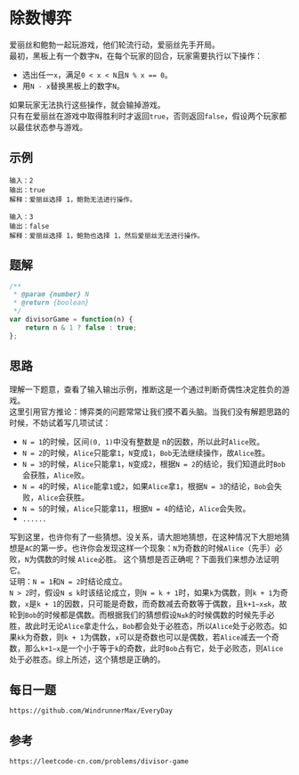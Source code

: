 # 除数博弈
爱丽丝和鲍勃一起玩游戏，他们轮流行动，爱丽丝先手开局。  
最初，黑板上有一个数字`N`，在每个玩家的回合，玩家需要执行以下操作：  

* 选出任一`x`，满足`0 < x < N`且`N % x == 0`。  
* 用`N - x`替换黑板上的数字`N`。  

如果玩家无法执行这些操作，就会输掉游戏。  
只有在爱丽丝在游戏中取得胜利时才返回`true`，否则返回`false`，假设两个玩家都以最佳状态参与游戏。

## 示例

```
输入：2
输出：true
解释：爱丽丝选择 1，鲍勃无法进行操作。
```

```
输入：3
输出：false
解释：爱丽丝选择 1，鲍勃也选择 1，然后爱丽丝无法进行操作。
```

## 题解

```javascript
/**
 * @param {number} N
 * @return {boolean}
 */
var divisorGame = function(n) {
    return n & 1 ? false : true;
};
```

## 思路
理解一下题意，查看了输入输出示例，推断这是一个通过判断奇偶性决定胜负的游戏。  
这里引用官方推论：博弈类的问题常常让我们摸不着头脑。当我们没有解题思路的时候，不妨试着写几项试试：  
* `N = 1`的时候，区间`(0, 1)`中没有整数是 n的因数，所以此时`Alice`败。
* `N = 2`的时候，`Alice`只能拿`1`，`N`变成`1`，`Bob`无法继续操作，故`Alice`胜。
* `N = 3`的时候，`Alice`只能拿`1`，`N`变成`2`，根据`N = 2`的结论，我们知道此时`Bob `会获胜，`Alice`败。
* `N = 4`的时候，`Alice`能拿`1`或`2`，如果`Alice`拿`1`，根据`N = 3`的结论，`Bob`会失败，`Alice`会获胜。
* `N = 5`的时候，`Alice`只能拿`11`，根据`N = 4`的结论，`Alice`会失败。
* `......`

写到这里，也许你有了一些猜想。没关系，请大胆地猜想，在这种情况下大胆地猜想是`AC`的第一步。也许你会发现这样一个现象：`N`为奇数的时候`Alice`（先手）必败，`N`为偶数的时候 `Alice`必胜。 这个猜想是否正确呢？下面我们来想办法证明它。  
证明：`N = 1`和`N = 2`时结论成立。  
`N > 2`时，假设`N ≤ k`时该结论成立，则`N = k + 1`时，如果`k`为偶数，则`k + 1`为奇数，`x`是`k + 1`的因数，只可能是奇数，而奇数减去奇数等于偶数，且`k+1−x≤k`，故轮到`Bob`的时候都是偶数。而根据我们的猜想假设`N≤k`的时候偶数的时候先手必胜，故此时无论`Alice`拿走什么，`Bob`都会处于必胜态，所以`Alice`处于必败态。如果`kk`为奇数，则`k + 1`为偶数，`x`可以是奇数也可以是偶数，若`Alice`减去一个奇数，那么`k+1−x`是一个小于等于`k`的奇数，此时`Bob`占有它，处于必败态，则`Alice`处于必胜态。综上所述，这个猜想是正确的。



## 每日一题

```
https://github.com/WindrunnerMax/EveryDay
```

## 参考

```
https://leetcode-cn.com/problems/divisor-game
```
